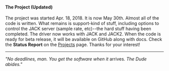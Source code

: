 #### The Project (Updated)
The project was started Apr. 18, 2018.  It is now May 30th.  Almost all of the code is written.  What remains is support-kind of stuff, including options to control the JACK server (sample rate, etc)--the hard stuff having been completed.  The driver now works with JACK and JACK2.  When the code is ready for beta release, it will be available on GitHub along with docs.  Check the **Status Report** on the [Projects](https://github.com/wineasio/wineasio/projects) page.  Thanks for your interest!

---

_"No deadlines, man.  You get the software when it_ arrives.  _The Dude abides."_
